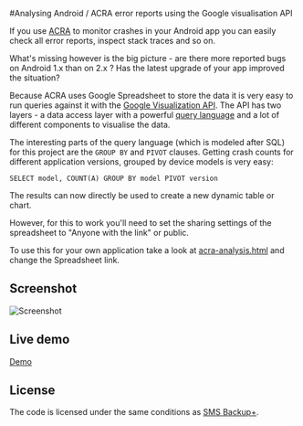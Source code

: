 
#Analysing Android / ACRA error reports using the Google visualisation API

If you use [ACRA][] to monitor crashes in your
Android app you can easily check all error reports, inspect stack traces and so
on.

What's missing however is the big picture - are there more reported bugs on Android 1.x
than on 2.x ? Has the latest upgrade of your app improved the situation?

Because ACRA uses Google Spreadsheet to store the data it is very easy to run
queries against it with the [Google Visualization API][]. The API has two
layers - a data access layer with a powerful [query language][] and a lot of
different components to visualise the data.

The interesting parts of the query language (which is modeled after SQL) for
this project are the `GROUP BY` and `PIVOT` clauses. Getting crash counts for
different application versions, grouped by device models is very easy:

    SELECT model, COUNT(A) GROUP BY model PIVOT version

The results can now directly be used to create a new dynamic table or chart.

However, for this to work you'll need to set the sharing settings of the
spreadsheet to "Anyone with the link" or public.

To use this for your own application take a look at [acra-analysis.html][] and
change the Spreadsheet link.

## Screenshot

![Screenshot][]

## Live demo

[Demo][]

## License

The code is licensed under the same conditions as [SMS Backup+][License].

[ACRA]: http://code.google.com/p/acra/
[acra-analysis.html]: https://github.com/jberkel/sms-backup-plus/blob/gh-pages/acra-analysis.html
[Google Visualization API]: http://code.google.com/apis/visualization/documentation/
[Screenshot]: https://github.com/downloads/jberkel/sms-backup-plus/acra-analysis-screenshot.png
[Demo]: http://jberkel.github.com/sms-backup-plus/acra-analysis
[License]: https://github.com/jberkel/sms-backup-plus#license
[query language]: http://code.google.com/apis/visualization/documentation/querylanguage.html
